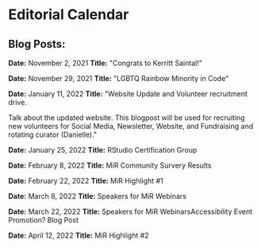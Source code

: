 # Editorial Calendar

## Blog Posts:

**Date:** November 2, 2021
**Title:** "Congrats to Kerritt Saintal!"

**Date:** November 29, 2021
**Title:** "LGBTQ Rainbow Minority in Code"

**Date:** January 11, 2022
**Title:** "Website Update and Volunteer recruitment drive. 

Talk about the updated website. This blogpost will be used for recruiting new volunteers for Social Media, Newsletter, Website, and Fundraising and rotating curator (Danielle)."

**Date:** January 25, 2022
**Title:** RStudio Certification Group 


**Date:** February 8, 2022
**Title:** MiR Community Survery Results


**Date:** February 22, 2022
**Title:** MiR Highlight #1


**Date:** March 8, 2022
**Title:** Speakers for MiR Webinars

**Date:** March 22, 2022
**Title:** Speakers for MiR WebinarsAccessibility Event Promotion? Blog Post 

**Date:** April 12, 2022
**Title:** MiR Highlight #2 

